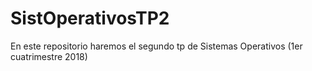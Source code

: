 # SistOperativosTP2
En este repositorio haremos el segundo tp de Sistemas Operativos (1er cuatrimestre 2018) 
